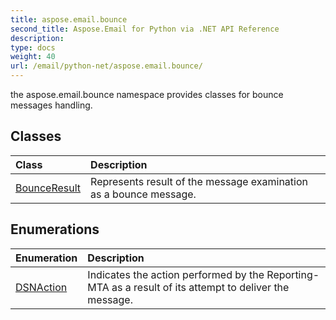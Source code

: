 ```yaml
---
title: aspose.email.bounce
second_title: Aspose.Email for Python via .NET API Reference
description: 
type: docs
weight: 40
url: /email/python-net/aspose.email.bounce/
---
```



the aspose.email.bounce namespace provides classes for bounce messages handling.

## Classes
| Class | Description |
| :- | :- |
|[BounceResult](/email/python-net/aspose.email.bounce/bounceresult/)|Represents result of the message examination as a bounce message.|
## Enumerations
| Enumeration | Description |
| :- | :- |
|[DSNAction](/email/python-net/aspose.email.bounce/dsnaction/)|Indicates the action performed by the Reporting-MTA as a result of its attempt to deliver the message.|
